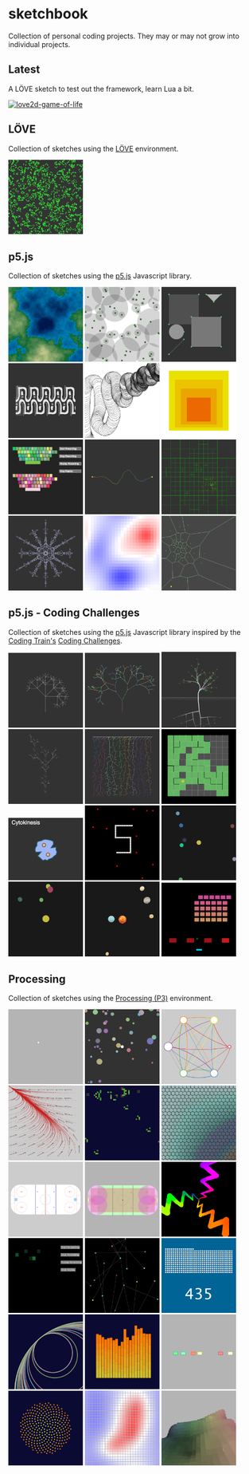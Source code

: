 sketchbook
==========

Collection of personal coding projects. They may or may not grow into individual projects.

## Latest

A LÖVE sketch to test out the framework, learn Lua a bit.

[<img src=".love2d/game-of-life/screenshot-01.png" alt="love2d-game-of-life" width="150px" />][link-love2d-game-of-life]


## LÖVE
Collection of sketches using the [LÖVE][love2d] environment.

[<img src="https://github.com/brianhonohan/sketchbook/raw/master/love2d/game-of-life/screenshot-01.png" alt="game-of-life" width="150px" />][link-love2d-game-of-life]

## p5.js
Collection of sketches using the [p5.js][p5js] Javascript library.

[<img src="https://github.com/brianhonohan/sketchbook/raw/master/p5js/ecosystem/screenshot-01.png" alt="ecosystem" width="150px" />][link-p5js-ecosystem]
[<img src="https://github.com/brianhonohan/sketchbook/raw/master/p5js/forest-01/screenshot-01.png" alt="forest-01" width="150px" />][link-p5js-forest-01]
[<img src="./p5js/common/examples/draggable/screenshot-01.png" alt="draggable" width="150px" />][link-p5js-draggable]
[<img src="./p5js/friezes/screenshot-01.png" alt="friezes" width="150px" />][link-p5js-friezes]
[<img src="https://github.com/brianhonohan/sketchbook/raw/master/p5js/hello_world/screenshot-01.png" alt="hello_world" width="150px" />][link-p5js-hello_world]
[<img src="https://github.com/brianhonohan/sketchbook/raw/master/p5js/josef-albers-homage-to-a-square/screenshot-01.png" alt="homage-to-a-square" width="150px" />][link-p5js-josef-albers-homage-to-a-square]
[<img src="./p5js/keyviz/screenshot-01.png" alt="keyviz" width="150px" />][link-p5js-keyviz]
[<img src="https://github.com/brianhonohan/sketchbook/raw/master/p5js/meandering-river/screenshot-01.png" alt="meandering-river" width="150px" />][link-p5js-meandering-river]
[<img src="./p5js/common/examples/quadtree/screenshot-01.png" alt="quadtree" width="150px" />][link-p5js-quadtree]
[<img src="https://github.com/brianhonohan/sketchbook/raw/master/p5js/snowflake-pen/screenshot-01.png" alt="snowflake-pen" width="150px" />][link-p5js-snowflake-pen]
[<img src="https://github.com/brianhonohan/sketchbook/raw/master/p5js/thermal-cells/screenshot-01.png" alt="thermal-cells" width="150px" />][link-p5js-thermal-cells]
[<img src="https://github.com/brianhonohan/sketchbook/raw/master/p5js/voronoi-herd/screenshot-01.png" alt="voronoi-herd" width="150px" />][link-p5js-voronoi-herd]

## p5.js - Coding Challenges
Collection of sketches using the [p5.js][p5js] Javascript library inspired by the [Coding Train's][coding-train] [Coding Challenges][coding-train-cc].

[<img src="https://github.com/brianhonohan/sketchbook/raw/master/p5js/coding-challenges/fractal-trees-01/screenshot-01.png" alt="fractal-trees-01" width="150px" />][link-p5js-cc-fractal-trees-01]
[<img src="https://github.com/brianhonohan/sketchbook/raw/master/p5js/coding-challenges/fractal-trees-02/screenshot-01.png" alt="fractal-trees-02" width="150px" />][link-p5js-cc-fractal-trees-02]
[<img src="https://github.com/brianhonohan/sketchbook/raw/master/p5js/coding-challenges/fractal-trees-03/screenshot-01.png" alt="fractal-trees-03" width="150px" />][link-p5js-cc-fractal-trees-03]
[<img src="https://github.com/brianhonohan/sketchbook/raw/master/p5js/coding-challenges/fractal-trees-04/screenshot-01.png" alt="fractal-trees-04" width="150px" />][link-p5js-cc-fractal-trees-04]
[<img src="https://github.com/brianhonohan/sketchbook/raw/master/p5js/coding-challenges/fractal-trees-05/screenshot-01.png" alt="fractal-trees-05" width="150px" />][link-p5js-cc-fractal-trees-05]
[<img src="https://github.com/brianhonohan/sketchbook/raw/master/p5js/coding-challenges/maze-generator/screenshot-01.png" alt="maze-generator" width="150px" />][link-p5js-cc-maze-generator]
[<img src="https://github.com/brianhonohan/sketchbook/raw/master/p5js/coding-challenges/mitosis/screenshot-07.png" alt="mitosis" width="150px" />][link-p5js-cc-mitosis]
[<img src="https://github.com/brianhonohan/sketchbook/raw/master/p5js/coding-challenges/snake/screenshot-01.png" alt="snake" width="150px" />][link-p5js-cc-snake]
[<img src="https://github.com/brianhonohan/sketchbook/raw/master/p5js/coding-challenges/solar-system/screenshot-01.png" alt="solar-system" width="150px" />][link-p5js-cc-solar-system]
[<img src="https://github.com/brianhonohan/sketchbook/raw/master/p5js/coding-challenges/solar-system-3d/screenshot-01.png" alt="solar-system-3d" width="150px" />][link-p5js-cc-solar-system-3d]
[<img src="https://github.com/brianhonohan/sketchbook/raw/master/p5js/coding-challenges/solar-system-3d-texturized/screenshot-01.png" alt="solar-system-3d-texturized" width="150px" />][link-p5js-cc-solar-system-3d-texturized]
[<img src="https://github.com/brianhonohan/sketchbook/raw/master/p5js/coding-challenges/space-invaders/screenshot.png" alt="space-invaders" width="150px" />][link-p5js-cc-space-invaders]

## Processing
Collection of sketches using the [Processing (P3)][processing] environment.

[<img src="https://github.com/brianhonohan/sketchbook/raw/master/processing/attractors/screenshot-01.png" alt="attractors" width="150px" />][link-attractors]
[<img src="https://github.com/brianhonohan/sketchbook/raw/master/processing/dodgeball/screenshot-01.png" alt="dodgeball" width="150px" />][link-dodgeball]
[<img src="https://github.com/brianhonohan/sketchbook/raw/master/processing/event_sequencer/screenshot-01.png" alt="event_sequencer" width="150px" />][link-event_sequencer]
[<img src="https://github.com/brianhonohan/sketchbook/raw/master/processing/fieldeq/screenshot-01.png" alt="fieldeq" width="150px" />][link-fieldeq]
[<img src="https://github.com/brianhonohan/sketchbook/raw/master/processing/game_of_life/screenshot-01.png" alt="game_of_life" width="150px" />][link-game_of_life]
[<img src="https://github.com/brianhonohan/sketchbook/raw/master/processing/hexagonal/screenshot-01.png" alt="hexagonal" width="150px" />][link-hexagonal]
[<img src="https://github.com/brianhonohan/sketchbook/raw/master/processing/hockey/screenshot-01.png" alt="hockey" width="150px" />][link-hockey]
[<img src="https://github.com/brianhonohan/sketchbook/raw/master/processing/hockey_01/screenshot-01.png" alt="hockey_01" width="150px" />][link-hockey_01]
[<img src="https://github.com/brianhonohan/sketchbook/raw/master/processing/interaction_of_color/screenshot-01.png" alt="interaction_of_color" width="150px" />][link-interaction_of_color]
[<img src="https://github.com/brianhonohan/sketchbook/raw/master/processing/keyviz/screenshot-01.png" alt="keyviz" width="150px" />][link-keyviz]
[<img src="https://github.com/brianhonohan/sketchbook/raw/master/processing/network/screenshot-01.png" alt="network" width="150px" />][link-network]
[<img src="https://github.com/brianhonohan/sketchbook/raw/master/processing/number_visualizer/screenshot-01.png" alt="number_visualizer" width="150px" />][link-number_visualizer]
[<img src="https://github.com/brianhonohan/sketchbook/raw/master/processing/random_001/screenshot-01.png" alt="random_001" width="150px" />][link-random_001]
[<img src="https://github.com/brianhonohan/sketchbook/raw/master/processing/series_plots/screenshot-01.png" alt="series_plots" width="150px" />][link-series_plots]
[<img src="https://github.com/brianhonohan/sketchbook/raw/master/processing/smart_traffic/screenshot-01.png" alt="smart_traffic" width="150px" />][link-smart_traffic]
[<img src="https://github.com/brianhonohan/sketchbook/raw/master/processing/spirals/screenshot-01.png" alt="spirals" width="150px" />][link-spirals]
[<img src="https://github.com/brianhonohan/sketchbook/raw/master/processing/thermal_cells/screenshot-01.png" alt="thermal_cells" width="150px" />][link-thermal_cells]
[<img src="https://github.com/brianhonohan/sketchbook/raw/master/processing/three_d_blocks/screenshot-01.png" alt="three_d_blocks" width="150px" />][link-three_d_blocks]

[love2d]: https://love2d.org/
[p5js]: https://p5js.org/
[processing]: https://processing.org/
[coding-train]: https://www.youtube.com/channel/UCvjgXvBlbQiydffZU7m1_aw
[coding-train-cc]: https://www.youtube.com/watch?v=17WoOqgXsRM&list=PLRqwX-V7Uu6ZiZxtDDRCi6uhfTH4FilpH&index=1

[link-love2d-game-of-life]: https://github.com/brianhonohan/sketchbook/tree/master/lua/game-of-life

[link-p5js-ecosystem]: https://github.com/brianhonohan/sketchbook/tree/master/p5js/ecosystem/
[link-p5js-forest-01]: https://github.com/brianhonohan/sketchbook/tree/master/p5js/forest-01/
[link-p5js-draggable]: https://github.com/brianhonohan/sketchbook/tree/master/p5js/common/examples/draggable/
[link-p5js-friezes]: https://github.com/brianhonohan/sketchbook/tree/master/p5js/friezes/
[link-p5js-hello_world]: https://github.com/brianhonohan/sketchbook/tree/master/p5js/hello_world/
[link-p5js-josef-albers-homage-to-a-square]: https://github.com/brianhonohan/sketchbook/tree/master/p5js/josef-albers-homage-to-a-square/
[link-p5js-keyviz]: https://github.com/brianhonohan/sketchbook/tree/master/p5js/keyviz/
[link-p5js-meandering-river]: https://github.com/brianhonohan/sketchbook/tree/master/p5js/meandering-river/
[link-p5js-quadtree]: https://github.com/brianhonohan/sketchbook/tree/master/p5js/common/examples/quadtree/
[link-p5js-snowflake-pen]: https://github.com/brianhonohan/sketchbook/tree/master/p5js/snowflake-pen/
[link-p5js-thermal-cells]: https://github.com/brianhonohan/sketchbook/tree/master/p5js/thermal-cells/
[link-p5js-voronoi-herd]: https://github.com/brianhonohan/sketchbook/tree/master/p5js/voronoi-herd/

[link-p5js-cc-fractal-trees-01]: https://github.com/brianhonohan/sketchbook/tree/master/p5js/coding-challenges/fractal-trees-01/
[link-p5js-cc-fractal-trees-02]: https://github.com/brianhonohan/sketchbook/tree/master/p5js/coding-challenges/fractal-trees-02/
[link-p5js-cc-fractal-trees-03]: https://github.com/brianhonohan/sketchbook/tree/master/p5js/coding-challenges/fractal-trees-03/
[link-p5js-cc-fractal-trees-04]: https://github.com/brianhonohan/sketchbook/tree/master/p5js/coding-challenges/fractal-trees-04/
[link-p5js-cc-fractal-trees-05]: https://github.com/brianhonohan/sketchbook/tree/master/p5js/coding-challenges/fractal-trees-05/
[link-p5js-cc-maze-generator]: https://github.com/brianhonohan/sketchbook/tree/master/p5js/coding-challenges/maze-generator/
[link-p5js-cc-mitosis]: https://github.com/brianhonohan/sketchbook/tree/master/p5js/coding-challenges/mitosis/
[link-p5js-cc-snake]: https://github.com/brianhonohan/sketchbook/tree/master/p5js/coding-challenges/snake/
[link-p5js-cc-solar-system]: https://github.com/brianhonohan/sketchbook/tree/master/p5js/coding-challenges/solar-system/
[link-p5js-cc-solar-system-3d]: https://github.com/brianhonohan/sketchbook/tree/master/p5js/coding-challenges/solar-system-3d/
[link-p5js-cc-solar-system-3d-texturized]: https://github.com/brianhonohan/sketchbook/tree/master/p5js/coding-challenges/solar-system-3d-texturized/
[link-p5js-cc-space-invaders]: https://github.com/brianhonohan/sketchbook/tree/master/p5js/coding-challenges/space-invaders/

[link-attractors]: https://github.com/brianhonohan/sketchbook/tree/master/processing/attractors
[link-dodgeball]: https://github.com/brianhonohan/sketchbook/tree/master/processing/dodgeball
[link-event_sequencer]: https://github.com/brianhonohan/sketchbook/tree/master/processing/event_sequencer
[link-fieldeq]: https://github.com/brianhonohan/sketchbook/tree/master/processing/fieldeq
[link-game_of_life]: https://github.com/brianhonohan/sketchbook/tree/master/processing/game_of_life
[link-hexagonal]: https://github.com/brianhonohan/sketchbook/tree/master/processing/hexagonal
[link-hockey]: https://github.com/brianhonohan/sketchbook/tree/master/processing/hockey
[link-hockey_01]: https://github.com/brianhonohan/sketchbook/tree/master/processing/hockey_01
[link-interaction_of_color]: https://github.com/brianhonohan/sketchbook/tree/master/processing/interaction_of_color
[link-keyviz]: https://github.com/brianhonohan/sketchbook/tree/master/processing/keyviz
[link-network]: https://github.com/brianhonohan/sketchbook/tree/master/processing/network
[link-number_visualizer]: https://github.com/brianhonohan/sketchbook/tree/master/processing/number_visualizer
[link-random_001]: https://github.com/brianhonohan/sketchbook/tree/master/processing/random_001
[link-series_plots]: https://github.com/brianhonohan/sketchbook/tree/master/processing/series_plots
[link-smart_traffic]: https://github.com/brianhonohan/sketchbook/tree/master/processing/smart_traffic
[link-spirals]: https://github.com/brianhonohan/sketchbook/tree/master/processing/spirals
[link-thermal_cells]: https://github.com/brianhonohan/sketchbook/tree/master/processing/thermal_cells
[link-three_d_blocks]: https://github.com/brianhonohan/sketchbook/tree/master/processing/three_d_blocks